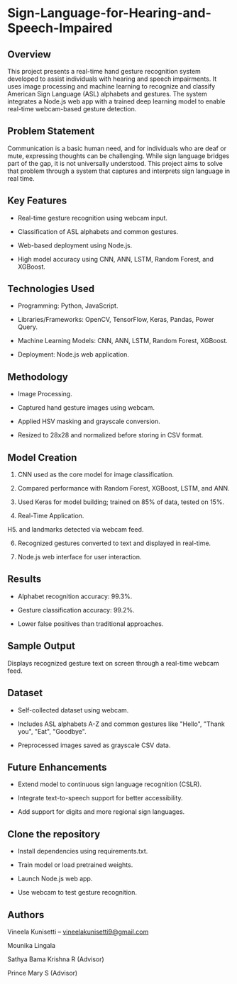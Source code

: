 # Sign-Language-for-Hearing-and-Speech-Impaired



## Overview

This project presents a real-time hand gesture recognition system developed to assist individuals with hearing and speech impairments. It uses image processing and machine learning to recognize and classify American Sign Language (ASL) alphabets and gestures. The system integrates a Node.js web app with a trained deep learning model to enable real-time webcam-based gesture detection.

## Problem Statement

Communication is a basic human need, and for individuals who are deaf or mute, expressing thoughts can be challenging. While sign language bridges part of the gap, it is not universally understood. This project aims to solve that problem through a system that captures and interprets sign language in real time.

## Key Features

- Real-time gesture recognition using webcam input.

- Classification of ASL alphabets and common gestures.

- Web-based deployment using Node.js.

- High model accuracy using CNN, ANN, LSTM, Random Forest, and XGBoost.

## Technologies Used

- Programming: Python, JavaScript.

- Libraries/Frameworks: OpenCV, TensorFlow, Keras, Pandas, Power Query.

- Machine Learning Models: CNN, ANN, LSTM, Random Forest, XGBoost.

- Deployment: Node.js web application.

## Methodology

- Image Processing.

- Captured hand gesture images using webcam.

- Applied HSV masking and grayscale conversion.

- Resized to 28x28 and normalized before storing in CSV format.

## Model Creation

1. CNN used as the core model for image classification.

2. Compared performance with Random Forest, XGBoost, LSTM, and ANN.

3. Used Keras for model building; trained on 85% of data, tested on 15%.

4. Real-Time Application.

H5. and landmarks detected via webcam feed.

6. Recognized gestures converted to text and displayed in real-time.

7. Node.js web interface for user interaction.

## Results

- Alphabet recognition accuracy: 99.3%.

- Gesture classification accuracy: 99.2%.

- Lower false positives than traditional approaches.

## Sample Output

Displays recognized gesture text on screen through a real-time webcam feed.

## Dataset

- Self-collected dataset using webcam.

- Includes ASL alphabets A-Z and common gestures like "Hello", "Thank you", "Eat", "Goodbye".

- Preprocessed images saved as grayscale CSV data.

## Future Enhancements

- Extend model to continuous sign language recognition (CSLR).

- Integrate text-to-speech support for better accessibility.

- Add support for digits and more regional sign languages.


## Clone the repository

- Install dependencies using requirements.txt.

- Train model or load pretrained weights.

- Launch Node.js web app.

- Use webcam to test gesture recognition.

## Authors

Vineela Kunisetti – vineelakunisetti9@gmail.com

Mounika Lingala

Sathya Bama Krishna R (Advisor)

Prince Mary S (Advisor)

